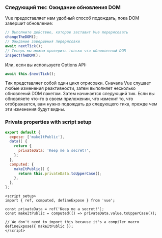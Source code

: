 ### Следующий тик: Ожидание обновления DOM

Vue предоставляет нам удобный способ подождать, пока DOM завершит обновление:

```javascript
// Выполните действие, которое заставит Vue перерисовать
changeTheDOM();
// Ожидание завершения перерисовки
await nextTick();
// Теперь мы можем проверить только что обновленный DOM
inspectTheDOM();
```

Или, если вы используете Options API:

```javascript
await this.$nextTick();
```

Тик представляет собой один цикл отрисовки. Сначала Vue слушает любые изменения реактивности, затем выполняет несколько обновлений DOM пакетом. Затем начинается следующий тик.
Если вы обновляете что-то в своем приложении, что изменит то, что отображается, вам нужно подождать до следующего тика, прежде чем эти изменения будут видны.

### Private properties with script setup

```javascript
export default {
  expose: ['makeItPublic'],
  data() {
    return {
      privateData: 'Keep me a secret!',
    };
  },
  computed: {
    makeItPublic() {
      return this.privateData.toUpperCase();
    },
  },
};
```

```vue
<script setup>
import { ref, computed, defineExpose } from 'vue';

const privateData = ref('Keep me a secret!');
const makeItPublic = computed(() => privateData.value.toUpperCase());

// We don't need to import this because it's a compiler macro
defineExpose({ makeItPublic });
</script>

```